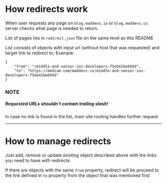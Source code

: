 # How redirects work

When user requests any page on `blog.maddevs.io` or `blog.maddevs.co` server checks what page is needed to return.

List of pages lies in `redirect.json` file on the same level as this README

List consists of objects with input url (without host that was requested) and target link to redirect to; Example:

```
{
    "from": "/middle-and-senior-ios-developers-f5eb41be694d",
    "to": "https://medium.com/maddevs-io/middle-and-senior-ios-developers-f5eb41be694d"
}
```

### NOTE
##### Requested URLs shouldn't contain trailing slash!

In case no link is found in the list, main site routing handles further request

---

# How to manage redirects

Just add, remove or update existing object described above with the links you need to have with redirects

If there are objects with the same `from` property, redirect will be proceed to the link defined in `to` property from the object that was mentioned first
